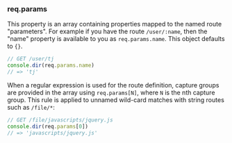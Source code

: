 <h3 id='req.params'>req.params</h3>

This property is an array containing properties mapped to the named route "parameters".
For example if you have the route `/user/:name`, then the "name" property
is available to you as `req.params.name`. This object defaults to `{}`.

```js
// GET /user/tj
console.dir(req.params.name)
// => 'tj'
```

When a regular expression is used for the route definition, capture groups
are provided in the array using `req.params[N]`, where `N`
is the nth capture group. This rule is applied to unnamed wild-card matches
with string routes such as `/file/*`:

```js
// GET /file/javascripts/jquery.js
console.dir(req.params[0])
// => 'javascripts/jquery.js'
```
